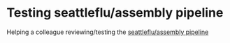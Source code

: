 # Testing seattleflu/assembly pipeline

Helping a colleague reviewing/testing the [seattleflu/assembly pipeline](https://github.com/seattleflu/assembly)
